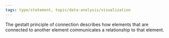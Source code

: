 ```yaml
---
tags: type/statement, topic/data-analysis/visualization
---
```

The gestalt principle of connection describes how elements that are connected to another element communicates a relationship to that element.